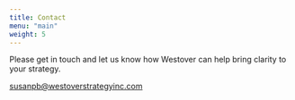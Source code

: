 ```yaml
---
title: Contact
menu: "main"
weight: 5
---
```

Please get in touch and let us know how Westover can help bring clarity to your strategy.

[susanpb@westoverstrategyinc.com](mailto:susanpb@westoverstrategyinc.com)

